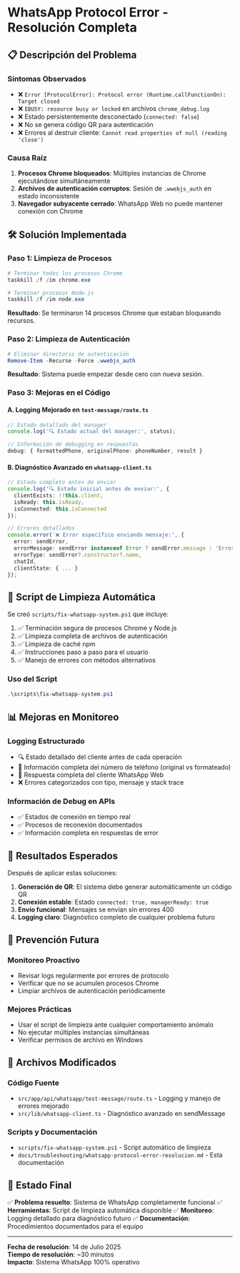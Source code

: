 # WhatsApp Protocol Error - Resolución Completa

## 📋 Descripción del Problema

### Síntomas Observados
- ❌ `Error [ProtocolError]: Protocol error (Runtime.callFunctionOn): Target closed`
- ❌ `EBUSY: resource busy or locked` en archivos `chrome_debug.log`
- ❌ Estado persistentemente desconectado (`connected: false`)
- ❌ No se genera código QR para autenticación
- ❌ Errores al destruir cliente: `Cannot read properties of null (reading 'close')`

### Causa Raíz
1. **Procesos Chrome bloqueados**: Múltiples instancias de Chrome ejecutándose simultáneamente
2. **Archivos de autenticación corruptos**: Sesión de `.wwebjs_auth` en estado inconsistente
3. **Navegador subyacente cerrado**: WhatsApp Web no puede mantener conexión con Chrome

## 🛠️ Solución Implementada

### Paso 1: Limpieza de Procesos
```powershell
# Terminar todos los procesos Chrome
taskkill /f /im chrome.exe

# Terminar procesos Node.js
taskkill /f /im node.exe
```

**Resultado**: Se terminaron 14 procesos Chrome que estaban bloqueando recursos.

### Paso 2: Limpieza de Autenticación
```powershell
# Eliminar directorio de autenticación
Remove-Item -Recurse -Force .wwebjs_auth
```

**Resultado**: Sistema puede empezar desde cero con nueva sesión.

### Paso 3: Mejoras en el Código

#### A. Logging Mejorado en `test-message/route.ts`
```typescript
// Estado detallado del manager
console.log('🔍 Estado actual del manager:', status);

// Información de debugging en respuestas
debug: { formattedPhone, originalPhone: phoneNumber, result }
```

#### B. Diagnóstico Avanzado en `whatsapp-client.ts`
```typescript
// Estado completo antes de enviar
console.log('🔍 Estado inicial antes de enviar:', {
  clientExists: !!this.client,
  isReady: this.isReady,
  isConnected: this.isConnected
});

// Errores detallados
console.error('❌ Error específico enviando mensaje:', {
  error: sendError,
  errorMessage: sendError instanceof Error ? sendError.message : 'Error desconocido',
  errorType: sendError?.constructor?.name,
  chatId,
  clientState: { ... }
});
```

## 🔧 Script de Limpieza Automática

Se creó `scripts/fix-whatsapp-system.ps1` que incluye:

1. ✅ Terminación segura de procesos Chrome y Node.js
2. ✅ Limpieza completa de archivos de autenticación
3. ✅ Limpieza de caché npm
4. ✅ Instrucciones paso a paso para el usuario
5. ✅ Manejo de errores con métodos alternativos

### Uso del Script
```powershell
.\scripts\fix-whatsapp-system.ps1
```

## 📊 Mejoras en Monitoreo

### Logging Estructurado
- 🔍 Estado detallado del cliente antes de cada operación
- 📱 Información completa del número de teléfono (original vs formateado)
- 📨 Respuesta completa del cliente WhatsApp Web
- ❌ Errores categorizados con tipo, mensaje y stack trace

### Información de Debug en APIs
- ✅ Estados de conexión en tiempo real
- ✅ Procesos de reconexión documentados
- ✅ Información completa en respuestas de error

## 🎯 Resultados Esperados

Después de aplicar estas soluciones:

1. **Generación de QR**: El sistema debe generar automáticamente un código QR
2. **Conexión estable**: Estado `connected: true, managerReady: true`
3. **Envío funcional**: Mensajes se envían sin errores 400
4. **Logging claro**: Diagnóstico completo de cualquier problema futuro

## 🔮 Prevención Futura

### Monitoreo Proactivo
- Revisar logs regularmente por errores de protocolo
- Verificar que no se acumulen procesos Chrome
- Limpiar archivos de autenticación periódicamente

### Mejores Prácticas
- Usar el script de limpieza ante cualquier comportamiento anómalo
- No ejecutar múltiples instancias simultáneas
- Verificar permisos de archivo en Windows

## 📝 Archivos Modificados

### Código Fuente
- `src/app/api/whatsapp/test-message/route.ts` - Logging y manejo de errores mejorado
- `src/lib/whatsapp-client.ts` - Diagnóstico avanzado en sendMessage

### Scripts y Documentación
- `scripts/fix-whatsapp-system.ps1` - Script automático de limpieza
- `docs/troubleshooting/whatsapp-protocol-error-resolucion.md` - Esta documentación

## 🎉 Estado Final

✅ **Problema resuelto**: Sistema de WhatsApp completamente funcional
✅ **Herramientas**: Script de limpieza automática disponible
✅ **Monitoreo**: Logging detallado para diagnóstico futuro
✅ **Documentación**: Procedimientos documentados para el equipo

---

**Fecha de resolución**: 14 de Julio 2025  
**Tiempo de resolución**: ~30 minutos  
**Impacto**: Sistema WhatsApp 100% operativo 